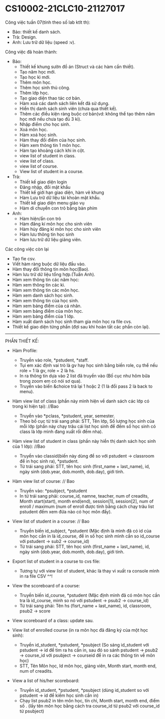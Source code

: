 ﻿# CS10002-21CLC10-21127017
Công việc tuần 07(tính theo số lab ktlt th):
- Bảo: thiết kế danh sách.
- Trà: Design.
- Anh: Lưu trữ dữ liệu (speed :v).

Công việc đã hoàn thành:
- Bảo:
    + Thiết kế khung sườn đồ án (Struct và các hàm cần thiết).
    + Tạo năm học mới.
    + Tạo học kì mới.
    + Thêm môn học.
    + Thêm học sinh thủ công.
    + Thêm lớp học.
    + Tạo giao diện thao tác cơ bản.
    + Hàm xoá các danh sách liên kết đã sử dụng.
    + Hiển thị danh sách sinh viên (chưa qua thiết kế).
    + Thêm các điều kiện ràng buộc cơ bản(vd: không thể tạo thêm năm học mới nếu chưa tạo đủ 3 kì).
    + Nhập điểm cho học sinh.
    + Xoá môn học.
    + Hàm xoá học sinh.
    + Hàm thay đổi điểm của học sinh.
    + Hàm xem thông tin 1 môn học.
    + Hàm tạo khoảng cách khi in cột.
    + view list of student in class.
    + view list of class.
    + view list of course.
    + View list of student in a course.
- Trà:
    + Thiết kế giao diện login
    + Đăng nhập, đổi mật khẩu
    + Thiết kế giới hạn giao diện, hàm vẽ khung
    + Hàm Lưu trữ dữ liệu tài khoản mật khẩu.
    + Thiết kế giao diện menu giáo vụ
    + Hàm di chuyển con trỏ bằng bàn phím
- Anh:
    + Hàm hiện/ẩn con trỏ
    + Hàm đăng kí môn học cho sinh viên
    + Hàm hủy đăng kí môn học cho sinh viên
    + Hàm lưu thông tin học sinh
    + Hàm lưu trữ dữ liệu giảng viên.


Các công việc còn lại
- Tạo fie csv.
- Viết hàm ràng buộc dữ liệu đầu vào.
- Hàm thay đổi thông tin môn học(Bao).
- Hàm lưu trữ dữ liệu tổng hợp.(Tuấn Anh).
- Hàm xem thông tin các năm học:
- Hàm xem thông tin các kì.
- Hàm xem thông tin các môn học.
- Hàm xem danh sách học sinh.
- Hàm xem thông tin của học sinh.
- Hàm xem bảng điểm của cá nhân.
- Hàm xem bảng điểm của môn học.
- Hàm xem bảng điểm của 1 lớp.
- Hàm xuất danh sách học sinh tham gia môn học ra file cvs.
- Thiết kế giao diện từng phần (đợi sau khi hoàn tất các phần còn lại).

----------------------------------------------------------------------------
PHẦN THIẾT KẾ:
- Hàm Profile:
    + Truyền vào role, *pstudent, *staff.
    + Tụi em xác định vai trò là gv hay học sinh bằng biến role, cụ thể nếu role = 1 là gv, role = 2 là hs.
    + In ra thông tin dựa vào 2 list đã truyền vào (Bố cục như hôm bữa trong zoom em có nói sơ qua).
    + Truyền vào biến &choice trả lại 1 hoặc 2 (1 là đổi pass 2 là back to menu).

- Hàm view list of class (phần này mình hiện về danh sách các lớp có trong kì hiện tại): //Bao
    + Truyền vào *pclass, *pstudent, year, semester.
    + Theo bố cục từ trái sang phải: STT, Tên lớp, Số lượng học sinh của mỗi lớp (phần này  chạy trâu cái list học sinh để đếm số học sinh có class là lớp mình đang xuất rồi đếm nha).

- Hàm view list of student in class (phần này hiển thị danh sách học sinh của 1 lớp): //Bao
    + Truyền vào classid(biến này dùng để so với pstudent -> classroom để in học sinh ra), *pstudent.
    + Từ trái sang phải: STT, tên học sinh (first_name + last_name), id, ngày sinh (dob.year, dob.month, dob.day), giới tính.

- Hàm view list of course:  // Bao
    + Truyền vào: *psubject, *pstudent
    + In từ trái sang phải: course_id, namne, teacher, num of creadits, Month start(start), month end(end), session[1], session[2], num of enroll / maximum (num of enroll được tính bằng cách chạy trâu list pstudent đếm xem đứa nào có học môn đấy).

- View list of student in a course: // Bao
    + Truyền biến id_subject, *pstudent
    (Mặc định là mình đã có id của môn học cần in là id_course, để in số học sinh mình cần so id_course với 
    pstudent -> sub2 -> course_id)
    + Từ trái sang phải: STT, tên học sinh (first_name + last_name), id, ngày sinh (dob.year, dob.month, dob.day), giới tính.

- Export list of student in a course to cvs file:
    + Tương tự với view list of student, khác là thay vì xuất ra console mình in ra file CSV ^^!

- View the scoreboard of a course:
    + Truyền biến id_course, *pstudent
    (Mặc định mình đã có môn học cần tra là id_course, mình so nó với pstudent -> psub2 -> course_id)
    + Từ trái sang phải: Tên hs (fisrt_name + last_name), id, classroom, psub2 -> score

- View scoreboard of a class: update sau.

- View list of enrolled course (in ra môn học đã đăng ký của một học sinh):
    + Truyền id_student, *pstudent, *psubject
    (So sáng id_student với pstudent -> id để tìm ra hs cần in, sau đó so sánh pstudent -> psub2 -> course_id với psubject -> courseid để in ra các thông tin về môn học)
    + STT, Tên Môn học, Id môn học, giảng viên, Month start, month end, num of creadits.

- View a list of his/her scoreboard:
    + Truyền id_student, *pstudent, *psubject
    (dùng id_student so với pstudent -> id để kiếm học sinh cần in)
    + Chạy list psub2 in tên môn học, tín chỉ, Month start, month end, điểm số .
    (lấy tên môn học bằng cách tra course_id từ psub2 với course_id từ psubject)


